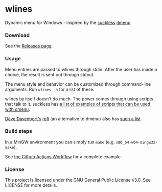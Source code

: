 # wlines

Dynamic menu for Windows - inspired by the [suckless](https://suckless.org/) [dmenu](https://tools.suckless.org/dmenu/).

### Download

See the [Releases page](https://github.com/JerwuQu/wlines/releases).

### Usage

Menu entries are passed to wlines through stdin. After the user has made a choice, the result is sent out through stdout.

The menu style and behavior can be customized through command-line arguments. Run `wlines -h` for a list of these.

wlines by itself doesn't do much. The power comes through using scripts that talk to it. suckless has [a list of examples of scripts that can be used with dmenu](https://tools.suckless.org/dmenu/scripts/).

[Dave Davenport's](https://github.com/DaveDavenport) [rofi](https://github.com/DaveDavenport/rofi) (an alternative to dmenu) also has [such a list](https://github.com/DaveDavenport/rofi/wiki/User-scripts).

### Build steps

In a MinGW environment you can simply run `make` (e.g. `x86_64-w64-mingw32-make`).

See [the Github Actions Workflow](https://github.com/JerwuQu/wlines/blob/master/.github/workflows/build.yml) for a complete example.

### License

This project is licensed under the GNU General Public License v3.0. See LICENSE for more details.
